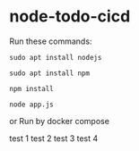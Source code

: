 # node-todo-cicd

Run these commands:


`sudo apt install nodejs`


`sudo apt install npm`


`npm install`

`node app.js`

or Run by docker compose

test 1
test 2
test 3
test 4
